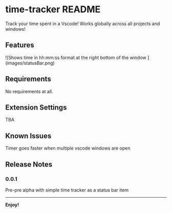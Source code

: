 # time-tracker README

Track your time spent in a Vscode! Works globally across all projects and windows!

## Features

\!\[Shows time in hh:mm:ss format at the right bottom of the window \]\(images/statusBar.png\)

## Requirements

No requirements at all.

## Extension Settings

TBA

## Known Issues

Timer goes faster when multiple vscode windows are open

## Release Notes

### 0.0.1

Pre-pre alpha with simple time tracker as a status bar item

---

**Enjoy!**

